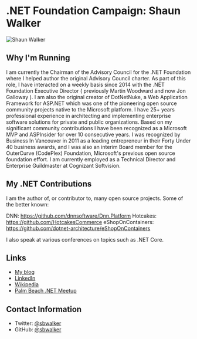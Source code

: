# .NET Foundation Campaign: Shaun Walker

![Shaun Walker](https://www.siliqon.com/portals/0/shaun%20walker.png)

## Why I'm Running
I am currently the Chairman of the Advisory Council for the .NET Foundation where I helped author the original Advisory Council charter. As part of this role, I have interacted on a weekly basis since 2014 with the .NET Foundation Executive Director ( previously Martin Woodward and now Jon Galloway ). I am also the original creator of DotNetNuke, a Web Application Framework for ASP.NET which was one of the pioneering open source community projects native to the Microsoft platform. I have 25+ years professional experience in architecting and implementing enterprise software solutions for private and public organizations. Based on my significant community contributions I have been recognized as a Microsoft MVP and ASPInsider for over 10 consecutive years. I was recognized by Business In Vancouver in 2011 as a leading entrepreneur in their Forty Under 40 business awards, and I was also an interim Board member for the OuterCurve (CodePlex) Foundation, Microsoft's previous open source foundation effort. I am currently employed as a Technical Director and Enterprise Guildmaster at Cognizant Softvision.

## My .NET Contributions
I am the author of, or contributor to, many open source projects. Some of the better known:

DNN: https://github.com/dnnsoftware/Dnn.Platform
Hotcakes: https://github.com/HotcakesCommerce
eShopOnContainers: https://github.com/dotnet-architecture/eShopOnContainers

I also speak at various conferences on topics such as .NET Core.

## Links
* [My blog](https://www.siliqon.com/)
* [LinkedIn](https://www.linkedin.com/in/shaunbrucewalker/)
* [Wikipedia](https://en.wikipedia.org/wiki/Shaun_Walker_(software_developer))
* [Palm Beach .NET Meetup](https://www.meetup.com/Palm-Beach-NET-Meetup)

## Contact Information
* Twitter: [@sbwalker](https://twitter.com/sbwalker)
* GitHub: [@sbwalker](https://github.com/sbwalker)
